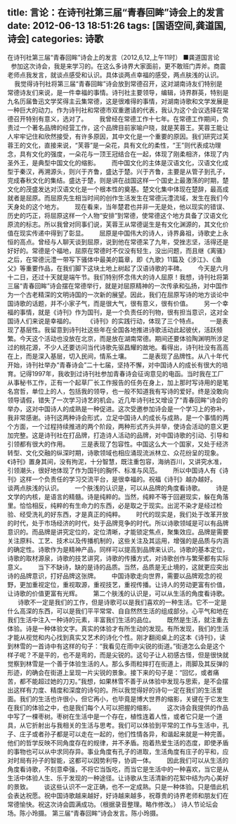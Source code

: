 title: 言论：在诗刊社第三届“青春回眸”诗会上的发言
date: 2012-06-13 18:51:26
tags: [国语空间,龚道国,诗会]
categories: 诗歌
---
  在诗刊社第三届“青春回眸”诗会上的发言（2012,6,12,上午11时）
  ■龚道国言论
  &nbsp;
  &nbsp;
  &nbsp;
   参加这次诗会，我是来学习的。在这么多诗界大家面前，更不敢班门弄斧。商震老师点我发言，就谈点感受和认识。具体谈两点幸福的感受，两点肤浅的认识。
  &nbsp;
  &nbsp;
  &nbsp;
   我觉得诗刊社将第三届“青春回眸”诗会放到常<!-- more -->德召开，这对湖南诗友们特别是常德诗友们来说，是一件幸福的事情。诗刊社主要领导，编辑，诗界群英，特别是九名历届鲁迅文学奖得主云集常德，这是很难得的事情，对湖南诗歌和文学发展是一种巨大的动力。作为诗刊社和常德市双重邀请的代表，我认为这个会议选择在常德召开特别有意义，选对了。
  &nbsp;
  &nbsp;
  &nbsp;
   我曾经在常德工作十七年。在常德工作期间，负责过一个著名品牌的经营工作，这个品牌目前家喻户晓，就是芙蓉王。芙蓉王能让人牢牢记住和欣然接受，有许多原因，其中文化是一个重要的原因。我们研究过芙蓉王的文化，直接来说，“芙蓉”是一朵花，具有文化的柔性，“王”则代表成功理念，具有文化的强度，一朵花与一顶王冠结合在一起，体现了刚柔相济，体现了内圣外王，是典型中国文化的缩影。
  &nbsp;
  &nbsp;
  &nbsp;
   而中国文化的主体是汉语文化，汉语文化成型于秦汉，再溯源头，则兴于齐鲁，盛达于楚。兴于齐鲁，主要是从管子到孔子，完成春秋文化的集结。盛达于楚，则是讲在战国这样一个国史上最激荡的时期，楚文化的茂盛发达对汉语文化是一个根本性的奠基。楚文化集中体现在楚辞，最高成就者是屈原。而屈原先生相当时间的创作生活发生在常德沅澧流域，发生在我们今天身处的这个地方。
  &nbsp;
  &nbsp;
  &nbsp;
   现在看来，当年楚君也并非一无是处，他以现实的错误、历史的巧正，将屈原这样一个人物“安排”到常德，使常德这个地方具备了汉语文化原流的标志。所以我曾对同事们说，芙蓉王从常德诞生是有文化渊源的，其文化价值在现实传递中得到了彰显。
  &nbsp;
  &nbsp;
  &nbsp;
   屈原是中国伟大的诗人，诗界鼻祖，诗歌史上永恒的高点。曾经与人聊天谈到屈原，说到他在常德呆了九年，受挫志坚，活得还是好好的。常德是个福地，屈原在常德时不仅没有轻生，没出问题，而且继《离骚》之后，在常德沅澧一带写下骚体中最美的篇章，即《九歌》11篇及《涉江》、《渔父》等重要作品，在我们脚下这块土地上树起了汉语诗歌的丰碑。
  &nbsp;
  &nbsp;
  &nbsp;
   今天是六月十二日，还过十天就是端午节。我们特别怀念伟大的诗人屈原！我想，诗刊社将第三届“青春回眸”诗会摆在常德举行，就是对屈原精神的一次传承和弘扬，对中国作为一个古老精深的文明诗国的一次新的展望。因此，我们在屈原写诗的地方谈论中国诗歌的话题，并不小家子气，而是很大气，很有意义，很有价值。
  &nbsp;
  &nbsp;
  &nbsp;
   另一个幸福的事情，就是《诗刊》作为国刊，是一个负责任的刊物，很有担当意识，这对全国诗人们来说是幸福的。
  &nbsp;
  &nbsp;
  &nbsp;
   《诗刊》的实践行动，体现了三个特点。
  &nbsp;
  &nbsp;
  &nbsp;
   一是表现了基层性。我留意到诗刊社这些年在全国各地推进诗歌活动此起彼伏，活跃频繁。今天这个活动也没放在北京，而是放在湖南常德。期间还要体验陶渊明所涉足过的桃花源，不少人还要访问当代诗歌先驱昌耀的故地。看得出，诗刊社没有高高在上，而是深入基层，切入民间，情系土壤。
  &nbsp;
  &nbsp;
  &nbsp;
   二是表现了品牌性。从八十年代开始，诗刊社举办“青春诗会”二十七届，坚持不懈，对中国诗人的成长有很大的培育。记得1997年，我收到过诗刊社参加青春诗会征询意见的电函。当时我在工厂从事秘书工作，正有一个起草厂长工作报告的任务在身上，加上那时写诗用的是笔名宫哲，单位上的人，包括我的领导，也一般不知道我有写诗的爱好。终是没敢向领导请假，错失了一次学习诗艺的机会。近几年诗刊社又增设了“青春回眸”诗会的举办，这对中国诗人的成熟是一种促进。这次受邀参加诗会是一个学习上的弥补，我非常感谢。诗刊这两种诗会形式，立足中国诗人的成长与成熟，是一个事情的两个方面，一个过程持续推进的两个阶段，两种形式齐头并举，使诗会活动的意义更加完整。这是诗刊社在打品牌，打造诗人活动的品牌，对中国诗歌的引动、引导和引领都有很大的作用。
  &nbsp;
  &nbsp;
  &nbsp;
   三是表现了包容性。中国这么大一个国家，又处于经济转型、文化交融的纵深时期，诗歌领域也相应涌现流派林立、众花纷呈的现象。《诗刊》置身其间，没有拘泥，十分智慧，既注重包容，海纳百川，又讲究水准，引领潮头，很好地体现了作为国刊的胸怀、标准与风范。
  &nbsp;
  &nbsp;
  &nbsp;
   所以中国诗人有《诗刊》这样一个负责任的学习交流平台，是很幸福的。祝福《诗刊》越办越好。
  &nbsp;
  &nbsp;
  &nbsp;
   谈两点肤浅的认识。
  &nbsp;
  &nbsp;
  &nbsp;
   一个肤浅的认识是，可以从品牌的角度看诗歌。
  &nbsp;
  &nbsp;
  &nbsp;
   诗是文学的内核，是语言的精髓。诗是纯粹的。当然，纯粹不等于回避现实，躲在角落里。恰恰相反，纯粹的有生命力的东西，必是取之于现实。出泥不染才是经过检验、经受洗礼的好东西，才是真正的纯粹。
  &nbsp;
  &nbsp;
  &nbsp;
   时代的现实是，我们处于改革开放的时代，处于市场经济的时代，处于品牌竞争的时代。所以诗歌领域是可以有品牌意识的。而品牌是讲究定位的，定位清晰，才能锁定焦点，聚集效应。品牌是需要关注原料、工艺、技术以及传播机制的，这些关注及其运用，增强的是品质与内涵的确定性。诗歌作为是精神产品，同样可以提高到品牌来认识。诗歌的基本定位，诗歌的取材源泉，诗歌的技艺讲究，诗歌的传播方式，对诗歌创作与繁荣都有实际意义。
  &nbsp;
  &nbsp;
  &nbsp;
   当下不缺诗，缺的是诗的品质。当然，品质是无止境的，这就更应突出诗的品牌意识，打好品牌这张牌。
  &nbsp;
  &nbsp;
  &nbsp;
   中国诗歌走向世界，需要以品牌观念的视野，更加重视定位，重视取源，重视技艺，重视传播。让诗人的劳动更富有价值，让诗歌的价值更富有光辉。
  &nbsp;
  &nbsp;
  &nbsp;
   第二个肤浅的认识是，可以从生活的角度看诗歌。
  &nbsp;
  &nbsp;
  &nbsp;
   诗歌不一定是我们的工作，但是诗歌可以是我们喜欢的一种生活。它不一定是什么高深的东西，可以是我们平平常常、自自然然生活的组成部分。心平气和地在我们生活中注入一种诗的元素，丰富我们生活的品位。
  &nbsp;
  &nbsp;
  &nbsp;
   既然是生活，就注重去体验。诗是一种体验文字。真实的体验才有所生动的发现。有所发现，我们的生活才能从视觉和内心找到真实又艺术的诗化个性。刚才翻阅桌上的这本《诗刊》，读到林雪的一首诗中有这样的句子：“我看见在雨中尖锐的街道。”街道怎么会是这个样子呢？不是平的，也不是弯的，而是尖锐的。这句子让人初感古怪，但是很快就觉察到林雪是一个善于体验生活的人。那么多雨粒摔打在街道上，雨脚及其反弹的形迹，的确会在街道上呈现一片尖锐的景象。接下来的句子是：“回忆，或者痛苦，都不能超过她的刀刃。”我想，如果林雪不善于从体验中发现与思索，是不会摆出这样有力度、精度和深度的诗句的。所以我觉得好的诗句一定在我们的生活里面。我们的生活也许很小，但它再小，也毕竟是博大世界的缩影，关键在于它发生在我们的体验之中，也是我们每个人可以把握的缩影。
  &nbsp;
  &nbsp;
  &nbsp;
   这次诗会我提供的作品中写了一棵枣树。枣树在生活中是一个存在，植性连着人性，或者它只是一个道具，从它折射出与我相关的生活与思考。我们可以体验到平常的工作与生活中，孔子、庄子或者孙子都是可以走在一起的，他们性情各异，和谐起来就是一种完善。他们的哲学反映不同角度存在的规律，并不矛盾。抱着热爱生活的态度，即使矛盾的事物也可以从中求同存异。事业角度有孔子的进取，生活角度有庄子的平和，应对时局有孙子的智能，这都可以因势利导，协调一体。
  &nbsp;
  &nbsp;
  &nbsp;
   因此我们可以从生活的角度看诗歌，不刻意牵强，不将它当饭吃，而当它是生活中的一种喜欢，当它是从生活中体验人生、乐于发现的一种途径。让诗歌从生活清新的花絮中结为内心美好的景致。
  &nbsp;
  &nbsp;
  &nbsp;
   谈这些认识不一定正确，也不一定成熟。只是一种体验。只是借此机会表达祝愿。祝中国诗歌越来越好，好诗越来越多，祝尊贵的诗界老师和朋友们在常德愉快。祝这次诗会圆满成功。（根据录音整理。略作修改。）
  诗人节论坛会场。陈小玲摄。
    第三届“青春回眸”诗会发言。陈小玲摄。
